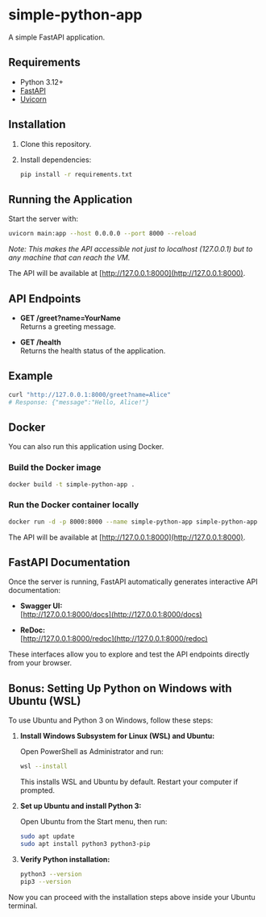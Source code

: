 # simple-python-app

A simple FastAPI application.

## Requirements

- Python 3.12+
- [FastAPI](https://fastapi.tiangolo.com/)
- [Uvicorn](https://www.uvicorn.org/)

## Installation

1. Clone this repository.
2. Install dependencies:

   ```sh
   pip install -r requirements.txt
   ```

## Running the Application
Start the server with:

```sh
uvicorn main:app --host 0.0.0.0 --port 8000 --reload
```
*Note: This makes the API accessible not just to localhost (127.0.0.1) but to any machine that can reach the VM.*


The API will be available at [http://127.0.0.1:8000](http://127.0.0.1:8000).

## API Endpoints

- **GET /greet?name=YourName**  
  Returns a greeting message.

- **GET /health**  
  Returns the health status of the application.

## Example

```sh
curl "http://127.0.0.1:8000/greet?name=Alice"
# Response: {"message":"Hello, Alice!"}
```

## Docker

You can also run this application using Docker.

### Build the Docker image

```sh
docker build -t simple-python-app .
```

### Run the Docker container locally

```sh
docker run -d -p 8000:8000 --name simple-python-app simple-python-app
```

The API will be available at [http://127.0.0.1:8000](http://127.0.0.1:8000).

## FastAPI Documentation

Once the server is running, FastAPI automatically generates interactive API documentation:

- **Swagger UI:**  
    [http://127.0.0.1:8000/docs](http://127.0.0.1:8000/docs)

- **ReDoc:**  
    [http://127.0.0.1:8000/redoc](http://127.0.0.1:8000/redoc)

These interfaces allow you to explore and test the API endpoints directly from your browser.

## Bonus: Setting Up Python on Windows with Ubuntu (WSL)

To use Ubuntu and Python 3 on Windows, follow these steps:

1. **Install Windows Subsystem for Linux (WSL) and Ubuntu:**

    Open PowerShell as Administrator and run:

    ```sh
    wsl --install
    ```

    This installs WSL and Ubuntu by default. Restart your computer if prompted.

2. **Set up Ubuntu and install Python 3:**

    Open Ubuntu from the Start menu, then run:

    ```sh
    sudo apt update
    sudo apt install python3 python3-pip
    ```

3. **Verify Python installation:**

    ```sh
    python3 --version
    pip3 --version
    ```

Now you can proceed with the installation steps above inside your Ubuntu terminal.
